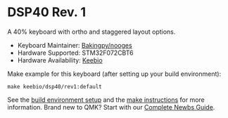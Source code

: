# DSP40 Rev. 1

A 40% keyboard with ortho and staggered layout options.

* Keyboard Maintainer: [Bakingpy/nooges](https://github.com/nooges)
* Hardware Supported: STM32F072CBT6
* Hardware Availability: [Keebio](https://keeb.io/)

Make example for this keyboard (after setting up your build environment):

    make keebio/dsp40/rev1:default

See the [build environment setup](https://docs.qmk.fm/#/getting_started_build_tools) and the [make instructions](https://docs.qmk.fm/#/getting_started_make_guide) for more information. Brand new to QMK? Start with our [Complete Newbs Guide](https://docs.qmk.fm/#/newbs).
